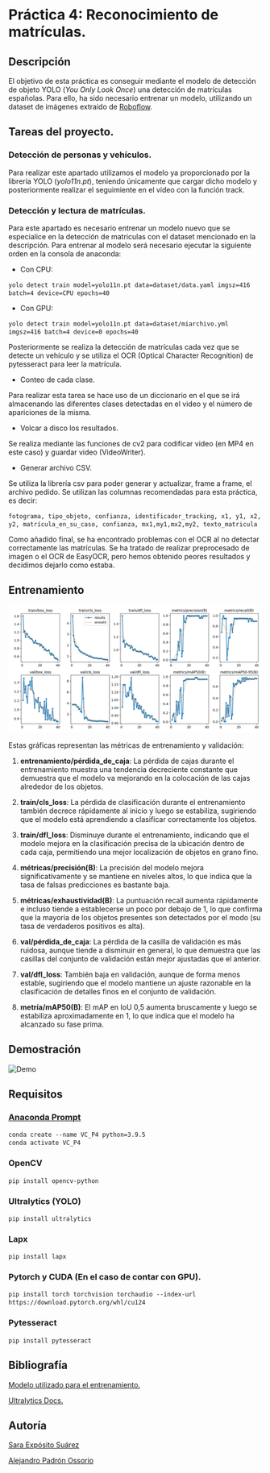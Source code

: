 # Práctica 4: Reconocimiento de matrículas.

## Descripción

El objetivo de esta práctica es conseguir mediante el modelo de detección de objeto YOLO (_You Only Look Once_) una detección de matrículas españolas. Para ello, ha sido necesario entrenar un modelo, utilizando un dataset de imágenes extraido de [Roboflow](https://universe.roboflow.com/).

## Tareas del proyecto.

### Detección de personas y vehículos.

Para realizar este apartado utilizamos el modelo ya proporcionado por la librería YOLO (_yolo11n.pt_), teniendo únicamente que cargar dicho modelo y posteriormente realizar el seguimiente en el vídeo con la función track.

### Detección y lectura de matrículas.

Para este apartado es necesario entrenar un modelo nuevo que se especialice en la detección de matriculas con el dataset mencionado en la descripción. Para entrenar al modelo será necesario ejecutar la siguiente orden en la consola de anaconda:

  - Con CPU:
  ```
  yolo detect train model=yolo11n.pt data=dataset/data.yaml imgsz=416 batch=4 device=CPU epochs=40
  ```
  
  - Con GPU:
  ```
  yolo detect train model=yolo11n.pt data=dataset/miarchivo.yml imgsz=416 batch=4 device=0 epochs=40
  ```

Posteriormente se realiza la detección de matrículas cada vez que se detecte un vehículo y se utiliza el OCR (Optical Character Recognition) de pytesseract para leer la matrícula.

- Conteo de cada clase.

Para realizar esta tarea se hace uso de un diccionario en el que se irá almacenando las diferentes clases detectadas en el video y el número de apariciones de la misma.

- Volcar a disco los resultados.

Se realiza mediante las funciones de cv2 para codificar video (en MP4 en este caso) y guardar video (VideoWriter).

- Generar archivo CSV.

Se utiliza la librería csv para poder generar y actualizar, frame a frame, el archivo pedido. Se utilizan las columnas recomendadas para esta práctica, es decir:

```
fotograma, tipo_objeto, confianza, identificador_tracking, x1, y1, x2, y2, matrícula_en_su_caso, confianza, mx1,my1,mx2,my2, texto_matricula
```

Como añadido final, se ha encontrado problemas con el OCR al no detectar correctamente las matrículas. Se ha tratado de realizar preprocesado de imagen o el OCR de EasyOCR, pero hemos obtenido peores resultados y decidimos dejarlo como estaba.

## Entrenamiento
![Entrenamiento](runs/detect/train/results.png)

Estas gráficas representan las métricas de entrenamiento y validación:

1. **entrenamiento/pérdida_de_caja**: La pérdida de cajas durante el entrenamiento muestra una tendencia decreciente constante que demuestra que el modelo va mejorando en la colocación de las cajas alrededor de los objetos.

2. **train/cls_loss**: La pérdida de clasificación durante el entrenamiento también decrece rápidamente al inicio y luego se estabiliza, sugiriendo que el modelo está aprendiendo a clasificar correctamente los objetos.

3. **train/dfl_loss**: Disminuye durante el entrenamiento, indicando que el modelo mejora en la clasificación precisa de la ubicación dentro de cada caja, permitiendo una mejor localización de objetos en grano fino.

4. **métricas/precisión(B)**: La precisión del modelo mejora significativamente y se mantiene en niveles altos, lo que indica que la tasa de falsas predicciones es bastante baja.

5. **métricas/exhaustividad(B)**: La puntuación recall aumenta rápidamente e incluso tiende a establecerse un poco por debajo de 1, lo que confirma que la mayoría de los objetos presentes son detectados por el modo (su tasa de verdaderos positivos es alta).

6. **val/pérdida_de_caja**: La pérdida de la casilla de validación es más ruidosa, aunque tiende a disminuir en general, lo que demuestra que las casillas del conjunto de validación están mejor ajustadas que el anterior.

8. **val/dfl_loss**: También baja en validación, aunque de forma menos estable, sugiriendo que el modelo mantiene un ajuste razonable en la clasificación de detalles finos en el conjunto de validación.

9. **metría/mAP50(B)**: El mAP en IoU 0,5 aumenta bruscamente y luego se estabiliza aproximadamente en 1, lo que indica que el modelo ha alcanzado su fase prima.


## Demostración

![Demo](demo.gif)

## Requisitos
### [Anaconda Prompt](https://www.anaconda.com/)
```
conda create --name VC_P4 python=3.9.5
conda activate VC_P4
```
### OpenCV
```
pip install opencv-python
```
### Ultralytics (YOLO)
```
pip install ultralytics
```
### Lapx
```
pip install lapx
```
### Pytorch y CUDA (En el caso de contar con GPU).
```
pip install torch torchvision torchaudio --index-url https://download.pytorch.org/whl/cu124
```
### Pytesseract
```
pip install pytesseract
```

## Bibliografía
[Modelo utilizado para el entrenamiento.](https://universe.roboflow.com/licenseplates-h9qfr/spanish-license-plates)

[Ultralytics Docs.](https://docs.ultralytics.com/)

## Autoría
[Sara Expósito Suárez](https://github.com/SaraE5)

[Alejandro Padrón Ossorio](https://github.com/apadoss)
